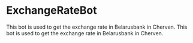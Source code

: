 # ExchangeRateBot
This bot is used to get the exchange rate in Belarusbank in Cherven.
This bot is used to get the exchange rate in Belarusbank in Cherven.

